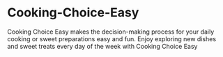 # Cooking-Choice-Easy
Cooking Choice Easy makes the decision-making process for your daily cooking or sweet preparations easy and fun. Enjoy exploring new dishes and sweet treats every day of the week with Cooking Choice Easy
